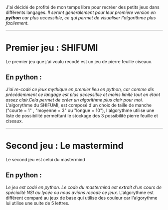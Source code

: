 J'ai décidé de profité de mon temps libre pour recréer des petits jeux dans différents langages.
*Il seront généralement pour leur première version en* ***python*** *car plus accessible, ce qui permet de visualiser l'algorithme plus facilement.*

---
# Premier jeu : SHIFUMI

Le premier jeu que j'ai voulu recodé est un jeu de pierre feuille ciseaux.

## En python :
  *J'ai re-codé ce jeux mythique en premier lieu en python, car comme dis précédemment ce langage est plus accessible et moins limité tout en étant assez clair.Cela permet de créer un algorithme plus clair pour moi.*
  L'algorythme du SHIFUMI, est composé d'un choix de taille de manche ("courte = 1" , "moyenne = 3" ou "longue = 10"), l'algorythme utilise une liste de possibilité permettant le stockage des 3 possibilité pierre feuille et ciseaux.
  
---
# Second jeu : Le mastermind
  Le second jeu est celui du mastermind

## En python :
  *Le jeu est codé en python. Le code du mastermind est extrait d'un cours de spécialité NSI au lycée ou nous avions recodé ce jeux.* 
  L'algorythme est différent comparé au jeux de base qui utilise des couleur car l'algorythme lui utilise une suite de 5 lettres.
